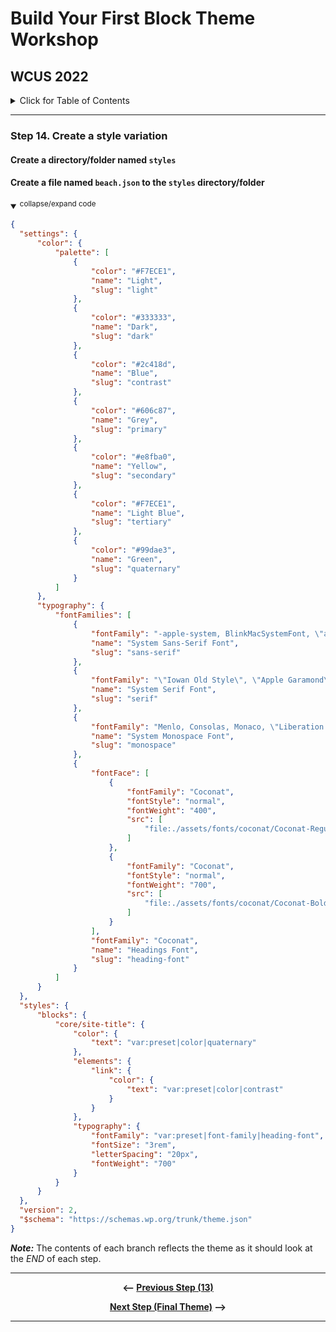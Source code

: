 # Build Your First Block Theme Workshop
## WCUS 2022
<details><summary>Click for Table of Contents</summary>

- [Step 0.][0] Setting up Development Environment 
- [Step 1.][1] Create and Activate a Minimal Block Theme
- [Step 2.][2] Create and incorporate template parts
- [Step 3.][3] Create a theme.json file
- [Step 4.][4] Add Settings to theme.json
- [Step 5.][5] Refine Templates and Parts
- [Step 6.][6] Add styles to theme.json
- [Step 7.][7] Enqueue style.css for custom CSS
- [Step 8.][8] Register and use block styles and custom variables
- [Step 9.][9] Surface a block pattern via theme.json
- [Step 10.][10] Create a Template Layout Block Pattern
- [Step 11.][11] Create and Register singular.html
- [Step 12.][12] Create a custom 404 page
- [Step 13.][13] Create and register a custom template
- [Step 14.][14] Create a style variation __<--You Are Here__
- [Step 15.][15] Final - Export your theme!
</details>

---

### Step 14. Create a style variation

#### Create a directory/folder named `styles`
#### Create a file named `beach.json` to the `styles` directory/folder
<details open>
<summary>
<sup>collapse/expand code</sup>
</summary>

  ```json
{
    "settings": {
        "color": {
            "palette": [
                {
                    "color": "#F7ECE1",
                    "name": "Light",
                    "slug": "light"
                },
                {
                    "color": "#333333",
                    "name": "Dark",
                    "slug": "dark"
                },
                {
                    "color": "#2c418d",
                    "name": "Blue",
                    "slug": "contrast"
                },
                {
                    "color": "#606c87",
                    "name": "Grey",
                    "slug": "primary"
                },
                {
                    "color": "#e8fba0",
                    "name": "Yellow",
                    "slug": "secondary"
                },
                {
                    "color": "#F7ECE1",
                    "name": "Light Blue",
                    "slug": "tertiary"
                },
                {
                    "color": "#99dae3",
                    "name": "Green",
                    "slug": "quaternary"
                }
            ]
        },
        "typography": {
			"fontFamilies": [
				{
					"fontFamily": "-apple-system, BlinkMacSystemFont, \"avenir next\", avenir, \"segoe ui\", \"helvetica neue\", helvetica, Cantarell, Ubuntu, roboto, noto, arial, sans-serif",
					"name": "System Sans-Serif Font",
					"slug": "sans-serif"
				},
				{
					"fontFamily": "\"Iowan Old Style\", \"Apple Garamond\", Baskerville, \"Times New Roman\", \"Droid Serif\", Times, \"Source Serif Pro\", serif, \"Apple Color Emoji\", \"Segoe UI Emoji\", \"Segoe UI Symbol\"",
					"name": "System Serif Font",
					"slug": "serif"
				},
				{
					"fontFamily": "Menlo, Consolas, Monaco, \"Liberation Mono\", \"Lucida Console\", monospace",
					"name": "System Monospace Font",
					"slug": "monospace"
				},
				{
					"fontFace": [
						{
							"fontFamily": "Coconat",
                            "fontStyle": "normal",
                            "fontWeight": "400",
							"src": [
								"file:./assets/fonts/coconat/Coconat-Regular.woff2"
							]
						},
                        {
							"fontFamily": "Coconat",
                            "fontStyle": "normal",
                            "fontWeight": "700",
							"src": [
								"file:./assets/fonts/coconat/Coconat-BoldExt.woff2"
							]
						}
					],
					"fontFamily": "Coconat",
					"name": "Headings Font",
					"slug": "heading-font"
				}
			]
        }
    },
    "styles": {
        "blocks": {
			"core/site-title": {
				"color": {
					"text": "var:preset|color|quaternary"
				},
				"elements": {
					"link": {
						"color": {
							"text": "var:preset|color|contrast"
						}
					}
				},
				"typography": {
					"fontFamily": "var:preset|font-family|heading-font",
					"fontSize": "3rem",
					"letterSpacing": "20px",
                    "fontWeight": "700"
				}
			}
        }
    },
    "version": 2,
    "$schema": "https://schemas.wp.org/trunk/theme.json"
}
```
</details>

  

*__Note:__* The contents of each branch reflects the theme as it should look at the _END_ of each step.

---

<div align="center">

__<-- [Previous Step (13)][13]__

 __[Next Step (Final Theme)][15] -->__

</div>

---

[0]: ../../tree/step-0/#wcus-2022
[1]: ../../tree/step-1/#wcus-2022
[2]: ../../tree/step-2/#wcus-2022
[3]: ../../tree/step-3/#wcus-2022
[4]: ../../tree/step-4/#wcus-2022
[5]: ../../tree/step-5/#wcus-2022
[6]: ../../tree/step-6/#wcus-2022
[7]: ../../tree/step-7/#wcus-2022
[8]: ../../tree/step-8/#wcus-2022
[9]: ../../tree/step-9/#wcus-2022
[10]: ../../tree/step-10/#wcus-2022
[11]: ../../tree/step-11/#wcus-2022
[12]: ../../tree/step-12/#wcus-2022
[13]: ../../tree/step-13/#wcus-2022
[14]: ../../tree/step-14/#wcus-2022
[15]: ../../tree/final/#wcus-2022
